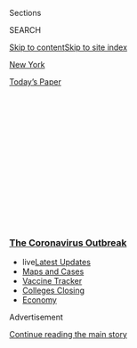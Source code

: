 <div id="app">

<div>

<div>

<div>

<div class="NYTAppHideMasthead css-1q2w90k e1suatyy0">

<div class="section css-ui9rw0 e1suatyy2">

<div class="css-eph4ug er09x8g0">

<div class="css-6n7j50">

</div>

<span class="css-1dv1kvn">Sections</span>

<div class="css-10488qs">

<span class="css-1dv1kvn">SEARCH</span>

</div>

[Skip to content](#site-content)[Skip to site index](#site-index)

</div>

<div id="masthead-section-label" class="css-1wr3we4 eaxe0e00">

[New
York](https://www.nytimes3xbfgragh.onion/section/nyregion)

</div>

<div class="css-10698na e1huz5gh0">

</div>

</div>

<div id="masthead-bar-one" class="section hasLinks css-15hmgas e1csuq9d3">

<div class="css-uqyvli e1csuq9d0">

</div>

<div class="css-1uqjmks e1csuq9d1">

</div>

<div class="css-9e9ivx">

[](https://myaccount.nytimes3xbfgragh.onion/auth/login?response_type=cookie&client_id=vi)

</div>

<div class="css-1bvtpon e1csuq9d2">

[Today’s
Paper](https://www.nytimes3xbfgragh.onion/section/todayspaper)

</div>

</div>

</div>

</div>

<div data-aria-hidden="false">

<div id="site-content" data-role="main">

<div>

<div class="css-1aor85t" style="opacity:0.000000001;z-index:-1;visibility:hidden">

<div class="css-1hqnpie">

<div class="css-epjblv">

<span class="css-17xtcya">[New
York](/section/nyregion)</span><span class="css-x15j1o">|</span><span class="css-fwqvlz">New
York Has Tamed the Virus. Can It Hold Off a Second
Wave?</span>

</div>

<div class="css-k008qs">

<div class="css-1iwv8en">

<span class="css-18z7m18"></span>

<div>

</div>

</div>

<span class="css-1n6z4y">https://nyti.ms/2Y8tuAA</span>

<div class="css-1705lsu">

<div class="css-4xjgmj">

<div class="css-4skfbu" data-role="toolbar" data-aria-label="Social Media Share buttons, Save button, and Comments Panel with current comment count" data-testid="share-tools">

  - 
  - 
  - 
  - 
    
    <div class="css-6n7j50">
    
    </div>

  - 
  - 

</div>

</div>

</div>

</div>

</div>

</div>

<div class="css-13pd83m">

<div class="css-l9svim">

### [<span class="css-pa1jbp"><span class="css-1rxm0ex">The Coronavirus</span><span class="css-1rxm0ex"> Outbreak</span></span>](https://www.nytimes3xbfgragh.onion/news-event/coronavirus?name=styln-coronavirus-national&region=TOP_BANNER&variant=undefined&block=storyline_menu_recirc&action=click&pgtype=Article&impression_id=01883f40-e395-11ea-a793-353d552722af)

  - <span class="css-ousu42"><span class="css-12clwdu">live</span>[Latest
    Updates](https://www.nytimes3xbfgragh.onion/2020/08/21/world/covid-19-coronavirus.html?name=styln-coronavirus-national&region=TOP_BANNER&variant=undefined&block=storyline_menu_recirc&action=click&pgtype=Article&impression_id=01886650-e395-11ea-a793-353d552722af)</span>
  - <span class="css-ousu42">[Maps and
    Cases](https://www.nytimes3xbfgragh.onion/interactive/2020/us/coronavirus-us-cases.html?name=styln-coronavirus-national&region=TOP_BANNER&variant=undefined&block=storyline_menu_recirc&action=click&pgtype=Article&impression_id=01886651-e395-11ea-a793-353d552722af)</span>
  - <span class="css-ousu42">[Vaccine
    Tracker](https://www.nytimes3xbfgragh.onion/interactive/2020/science/coronavirus-vaccine-tracker.html?name=styln-coronavirus-national&region=TOP_BANNER&variant=undefined&block=storyline_menu_recirc&action=click&pgtype=Article&impression_id=01886652-e395-11ea-a793-353d552722af)</span>
  - <span class="css-ousu42">[Colleges
    Closing](https://www.nytimes3xbfgragh.onion/2020/08/19/us/colleges-closing-covid.html?name=styln-coronavirus-national&region=TOP_BANNER&variant=undefined&block=storyline_menu_recirc&action=click&pgtype=Article&impression_id=01886653-e395-11ea-a793-353d552722af)</span>
  - <span class="css-ousu42">[Economy](https://www.nytimes3xbfgragh.onion/live/2020/08/20/business/stock-market-today-coronavirus?name=styln-coronavirus-national&region=TOP_BANNER&variant=undefined&block=storyline_menu_recirc&action=click&pgtype=Article&impression_id=01886654-e395-11ea-a793-353d552722af)</span>

</div>

</div>

<div id="top-wrapper" class="css-1sy8kpn">

<div id="top-slug" class="css-l9onyx">

Advertisement

</div>

[Continue reading the main
story](#after-top)

<div class="ad top-wrapper" style="text-align:center;height:100%;display:block;min-height:250px">

<div id="top" class="place-ad" data-position="top" data-size-key="top">

</div>

</div>

<div id="after-top">

</div>

</div>

<div>

<div id="sponsor-wrapper" class="css-1hyfx7x">

<div id="sponsor-slug" class="css-19vbshk">

Supported by

</div>

[Continue reading the main
story](#after-sponsor)

<div id="sponsor" class="ad sponsor-wrapper" style="text-align:center;height:100%;display:block">

</div>

<div id="after-sponsor">

</div>

</div>

<div class="css-186x18t">

</div>

<div class="css-1vkm6nb ehdk2mb0">

# New York Has Tamed the Virus. Can It Hold Off a Second Wave?

</div>

The sustained low rate of infection has surprised local health
officials. But a resurgence may be inevitable, despite the state’s and
city’s best efforts.

<div class="css-79elbk" data-testid="photoviewer-wrapper">

<div class="css-z3e15g" data-testid="photoviewer-wrapper-hidden">

</div>

<div class="css-1a48zt4 ehw59r15" data-testid="photoviewer-children">

![<span class="css-16f3y1r e13ogyst0" data-aria-hidden="true">New
Yorkers are dining outside, and even in the suburbs where indoor dining
is permitted, many people prefer outdoor
tables.</span><span class="css-cnj6d5 e1z0qqy90" itemprop="copyrightHolder"><span class="css-1ly73wi e1tej78p0">Credit...</span><span><span>Brittainy
Newman for The New York
Times</span></span></span>](https://static01.graylady3jvrrxbe.onion/images/2020/08/03/nyregion/00nyvirus-challenges-1/merlin_174750792_5f7d234e-25e0-46ce-8e0a-f5d63eda27f6-articleLarge.jpg?quality=75&auto=webp&disable=upscale)

</div>

</div>

<div class="css-18e8msd">

<div class="css-vp77d3 epjyd6m0">

<div class="css-hus3qt ey68jwv0" data-aria-hidden="true">

[![J. David
Goodman](https://static01.graylady3jvrrxbe.onion/images/2018/07/18/nyregion/author-j-david-goodman/author-j-david-goodman-thumbLarge.png
"J. David Goodman")](https://www.nytimes3xbfgragh.onion/by/j-david-goodman)

</div>

<div class="css-1baulvz">

By [<span class="css-1baulvz last-byline" itemprop="name">J. David
Goodman</span>](https://www.nytimes3xbfgragh.onion/by/j-david-goodman)

</div>

</div>

  - 
    
    <div class="css-ld3wwf e16638kd2">
    
    Aug. 17,
    2020
    
    </div>

  - 
    
    <div class="css-4xjgmj">
    
    <div class="css-d8bdto" data-role="toolbar" data-aria-label="Social Media Share buttons, Save button, and Comments Panel with current comment count" data-testid="share-tools">
    
      - 
      - 
      - 
      - 
        
        <div class="css-6n7j50">
        
        </div>
    
      - 
      - 
    
    </div>
    
    </div>

</div>

</div>

<div class="section meteredContent css-1r7ky0e" name="articleBody" itemprop="articleBody">

<div class="css-1fanzo5 StoryBodyCompanionColumn">

<div class="css-53u6y8">

Health experts in New York City thought that coronavirus cases would be
rising again by now. Their models predicted it. They were wrong.

New York State has managed not only to control its outbreak since the
devastation of the early spring, but also to contain it for far longer
than even top officials expected.

Now, as other places struggle to beat back a resurgence and cases climb
in former success-story states like California and Rhode Island, New
York’s leaders are consumed by the likelihood that, any day now, their
numbers will begin rising.

The current levels of infection are so remarkable that they have
surprised state and city officials: Around 1 percent of the roughly
30,000 tests each day in the city are positive for the virus. In Los
Angeles, it’s 7 percent, while it’s 13 percent in Miami-Dade County and
around 15 percent in Houston.

</div>

</div>

<div class="css-1fanzo5 StoryBodyCompanionColumn">

<div class="css-53u6y8">

The virus is simply no longer as present in New York as it once was,
epidemiologists and public health officials said.

“New York is like our South Korea now,” said Dr. Thomas Tsai of the
Harvard Global Health Institute.

But nothing is static about the viral outbreak, experts cautioned. The
question now is whether the state, where 32,000 people have died of the
virus, can keep from being overwhelmed by another wave, as threats loom
from arriving travelers, struggles with contact tracing and rising cases
just over the Hudson River in New Jersey.

</div>

</div>

<div class="css-79elbk" data-testid="photoviewer-wrapper">

<div class="css-z3e15g" data-testid="photoviewer-wrapper-hidden">

</div>

<div class="css-1a48zt4 ehw59r15" data-testid="photoviewer-children">

![<span class="css-16f3y1r e13ogyst0" data-aria-hidden="true">So far,
the opening of beaches in the city has not sparked
outbreaks.</span><span class="css-cnj6d5 e1z0qqy90" itemprop="copyrightHolder"><span class="css-1ly73wi e1tej78p0">Credit...</span><span>September
Dawn Bottoms/The New York
Times</span></span>](https://static01.graylady3jvrrxbe.onion/images/2020/08/03/nyregion/00nyvirus-challenges-2/merlin_174173817_86f256ab-5632-471f-9536-652406c9a40f-articleLarge.jpg?quality=75&auto=webp&disable=upscale)

</div>

</div>

<div class="css-1fanzo5 StoryBodyCompanionColumn">

<div class="css-53u6y8">

Officials have also been watching warily as cities once seen as models
in virus containment struggled with new outbreaks. Hong Kong [moved to
ban indoor dining and gatherings of more than two
people](https://www.bloomberg.com/news/articles/2020-07-27/hong-kong-to-ban-dining-in-require-masks-outside-cable-tv-says)
in late July amid a sharp rise in infections. International flights
[were diverted from Melbourne,
Australia](https://www.melbourneairport.com.au/Passengers/Passenger-information/COVID-19),
as cases mounted.

</div>

</div>

<div class="css-1fanzo5 StoryBodyCompanionColumn">

<div class="css-53u6y8">

In more than a dozen interviews, epidemiologists, public health
officials and infectious disease specialists said New York owed its
current success in large part to how New Yorkers reacted to the
viciousness with which the virus attacked the state in
April.

<div id="NYT_MAIN_CONTENT_1_REGION" class="css-9tf9ac">

<div>

<div id="styln-covid-updates-world" class="section interactive-content interactive-size-medium css-1ftcdic">

<div class="css-17ih8de interactive-body">

<div id="styln-briefing-block" data-asset-id="QXJ0aWNsZTpueXQ6Ly9hcnRpY2xlLzVlZmEyNmIwLWIwYjYtNTdiMC05OWRjLWUwZWIwZmI0NGJlZg==">

<div class="briefing-block-header-section">

# [Latest Updates: The Coronavirus Outbreak](https://www.nytimes3xbfgragh.onion/2020/08/21/world/covid-19-coronavirus.html?action=click&pgtype=Article&state=default&region=MAIN_CONTENT_1&context=storylines_live_updates)

<div class="briefing-block-ts">

Updated 2020-08-21T09:57:24.778Z

</div>

</div>

  - [Shutdowns, warnings and scoldings follow gatherings on college
    campuses.](https://www.nytimes3xbfgragh.onion/2020/08/21/world/covid-19-coronavirus.html?action=click&pgtype=Article&state=default&region=MAIN_CONTENT_1&context=storylines_live_updates#link-4690b6aa)
  - [As he accepts the Democratic nomination, Biden knocks Trump’s
    pandemic
    response.](https://www.nytimes3xbfgragh.onion/2020/08/21/world/covid-19-coronavirus.html?action=click&pgtype=Article&state=default&region=MAIN_CONTENT_1&context=storylines_live_updates#link-324af071)
  - [Hundreds of doctors in Kenya go on strike over their pay and
    protective
    gear.](https://www.nytimes3xbfgragh.onion/2020/08/21/world/covid-19-coronavirus.html?action=click&pgtype=Article&state=default&region=MAIN_CONTENT_1&context=storylines_live_updates#link-35890b73)

<div class="briefing-block-footer">

<div class="briefing-block-footer-meta">

[See more
updates](https://www.nytimes3xbfgragh.onion/2020/08/21/world/covid-19-coronavirus.html?action=click&pgtype=Article&state=default&region=MAIN_CONTENT_1&context=storylines_live_updates)

</div>

<div class="briefing-block-briefinglinks">

<span>More live coverage:</span>
[Markets](https://www.nytimes3xbfgragh.onion/live/2020/08/20/business/stock-market-today-coronavirus?action=click&pgtype=Article&state=default&region=MAIN_CONTENT_1&context=storylines_live_updates)

</div>

</div>

</div>

</div>

</div>

</div>

</div>

State officials shut down schools and businesses, sacrificing jobs and
weakening the economy to save lives. Adherence to mask wearing has been
strong. Many vulnerable New Yorkers are still sheltering in their
apartments. Others decamped to second homes.

And, critically, Gov. Andrew M. Cuomo and Mayor Bill de Blasio reopened
cautiously, deciding in late June against allowing indoor dining and
bars after seeing those activities connected to outbreaks in other
states.

“People in New York have taken matters much more seriously than in other
places,” said Dr. Howard Markel, a historian of epidemics at the
University of Michigan. “And all they’re doing is reducing the risk.
They’re not extinguishing the
virus.”

</div>

</div>

<div class="css-79elbk" data-testid="photoviewer-wrapper">

<div class="css-z3e15g" data-testid="photoviewer-wrapper-hidden">

</div>

<div class="css-1a48zt4 ehw59r15" data-testid="photoviewer-children">

<div class="css-1xdhyk6 erfvjey0">

<span class="css-1ly73wi e1tej78p0">Image</span>

<div class="css-zjzyr8">

<div data-testid="lazyimage-container" style="height:257.77777777777777px">

</div>

</div>

</div>

<span class="css-16f3y1r e13ogyst0" data-aria-hidden="true">More New
Yorkers are riding the subway, though numbers are still way below
pre-pandemic
levels.</span><span class="css-cnj6d5 e1z0qqy90" itemprop="copyrightHolder"><span class="css-1ly73wi e1tej78p0">Credit...</span><span>Victor
J. Blue for The New York Times</span></span>

</div>

</div>

<div class="css-1fanzo5 StoryBodyCompanionColumn">

<div class="css-53u6y8">

Still a resurgence is all but inevitable, public health experts said.

Local beaches have filled on hot weekend days. Diners flock to outdoor
restaurants with plywood patios. More than 1.2 million people took the
subway on a recent Tuesday, down dramatically compared to a year ago,
but more than double what it was on a Tuesday in May.

The same models that predicted an increase in New York City for the
summer now see a rise coming in the early fall. Life can be lived
outside for now, but will move indoors as the weather cools — just as
the flu season is ramping up. Schools are set to open in September.

</div>

</div>

<div class="css-1fanzo5 StoryBodyCompanionColumn">

<div class="css-53u6y8">

And confidence in the good numbers themselves could breed complacency
about masks and distancing. Already, the city has seen a number of
[large illicit dance
parties](https://www.nytimes3xbfgragh.onion/2020/08/08/nyregion/nyc-illegal-parties.html)
and a worrisome spike in cases in Sunset Park, Brooklyn.

“I’m not optimistic about a sustained end to Covid-19 in New York,” said
Dr. Irwin Redlener, the director of the Pandemic Resource and Response
Initiative at Columbia University. “Even though we had that horrible
peak in April, when we were the epicenter, there are still millions of
people who are vulnerable.”

Among the biggest threats, officials and epidemiologists said, were
out-of-state travelers, who continue to arrive in New York despite a
state-mandated [14-day
quarantine](https://www.nytimes3xbfgragh.onion/2020/06/24/nyregion/ny-coronavirus-states-quarantine.html).

<div id="NYT_MAIN_CONTENT_2_REGION" class="css-9tf9ac">

<div>

</div>

</div>

The governor instituted the quarantine requirement for anyone coming to
[New
York](https://www.nytimes3xbfgragh.onion/2020/07/14/nyregion/ny-quarantine-rules.html)
from a state with high infection rates. Eight states were initially
affected; the list has since grown to 31 states, Puerto Rico and the
Virgin Islands.

More than 160,000 people have been subject to the quarantine since the
start of June, state officials said. But enforcement of the order is
near-impossible, and the state could not say how many have actually
quarantined.

About 20 percent of new positive cases in New York City have been
connected to out-of-state travel, city officials said, with Florida,
Georgia and New Jersey the top departure points. Last week, Mr. de
Blasio said drivers entering the city could be pulled over at random to
be informed of the state’s quarantine rules.

The majority of those reached by the city’s contact tracers have [not
shared the names of anyone they might have
infected](https://www.nytimes3xbfgragh.onion/2020/07/29/nyregion/new-york-contact-tracing.html):
More than 12,500 people who tested positive did not give their contacts
to the city, [out of about 22,000
total](https://hhinternet.blob.core.windows.net/uploads/2020/08/test-and-trace-data-metrics-20200803.pdf).
Those who did shared an average of between two and three contacts.

</div>

</div>

<div class="css-1fanzo5 StoryBodyCompanionColumn">

<div class="css-53u6y8">

But city officials could not say how many of those testing positive for
the virus were already known to contact tracers — in other words, how
many new cases had a connection to a previous positive case. That is
considered by infectious disease experts to be a key metric for gauging
how under control an outbreak is.

Dr. Jay Varma, the mayor’s senior adviser for public health, said the
city’s program had prevented “thousands” of new infections, based on the
number of people identified as symptomatic contacts who said they were
in quarantine. Just over 200 people have isolated themselves in a
city-funded hotel since the start of June.

“I don’t think it’s correct to insinuate that the work that we’re doing
is not having an impact when you clearly see the impact in terms of
disease numbers in New York,” Dr. Varma said.

Patterns of infection around the state suggest New Yorkers, like most
Americans, are chafing under pandemic
restrictions.

<div id="NYT_MAIN_CONTENT_3_REGION" class="css-9tf9ac">

<div>

<div id="styln-prism-freeform-1594220623585" class="section interactive-content interactive-size-medium css-1ftcdic">

<div class="css-17ih8de interactive-body">

<div id="prism-freeform-block-18477" class="css-19mumt8" data-role="complementary" data-storyline="The Coronavirus Outbreak" data-truncated="true" tabindex="0">

<div class="css-a8d9oz">

<div class="css-eb027h">

[](https://www.nytimes3xbfgragh.onion/news-event/coronavirus?action=click&pgtype=Article&state=default&region=MAIN_CONTENT_3&context=storylines_faq)

### The Coronavirus Outbreak ›

#### Frequently Asked Questions

Updated August 17, 2020

  - #### Why does standing six feet away from others help?
    
      - The coronavirus spreads primarily through droplets from your
        mouth and nose, especially when you cough or sneeze. The C.D.C.,
        one of the organizations using that measure, [bases its
        recommendation of six
        feet](https://www.nytimes3xbfgragh.onion/2020/04/14/health/coronavirus-six-feet.html?action=click&pgtype=Article&state=default&region=MAIN_CONTENT_3&context=storylines_faq)
        on the idea that most large droplets that people expel when they
        cough or sneeze will fall to the ground within six feet. But six
        feet has never been a magic number that guarantees complete
        protection. Sneezes, for instance, can launch droplets a lot
        farther than six feet, [according to a recent
        study](https://jamanetwork.com/journals/jama/fullarticle/2763852).
        It's a rule of thumb: You should be safest standing six feet
        apart outside, especially when it's windy. But keep a mask on at
        all times, even when you think you’re far enough apart.

  - #### I have antibodies. Am I now immune?
    
      - As of right now,[that seems likely, for at least several
        months.](https://www.nytimes3xbfgragh.onion/2020/07/22/health/covid-antibodies-herd-immunity.html?action=click&pgtype=Article&state=default&region=MAIN_CONTENT_3&context=storylines_faq)
        There have been frightening accounts of people suffering what
        seems to be a second bout of Covid-19. But experts say these
        patients may have a drawn-out course of infection, with the
        virus taking a slow toll weeks to months after initial exposure.
        People infected with the coronavirus typically
        [produce](https://www.nature.com/articles/s41586-020-2456-9)
        immune molecules called antibodies, which are [protective
        proteins made in response to an
        infection](https://www.nytimes3xbfgragh.onion/2020/05/07/health/coronavirus-antibody-prevalence.html?action=click&pgtype=Article&state=default&region=MAIN_CONTENT_3&context=storylines_faq)[.
        These antibodies
        may](https://www.nytimes3xbfgragh.onion/2020/05/07/health/coronavirus-antibody-prevalence.html?action=click&pgtype=Article&state=default&region=MAIN_CONTENT_3&context=storylines_faq)
        last in the body [only two to three
        months](https://www.nature.com/articles/s41591-020-0965-6),
        which may seem worrisome, but that’s perfectly normal after an
        acute infection subsides, said Dr. Michael Mina, an immunologist
        at Harvard University. It may be possible to get the coronavirus
        again, but it’s highly unlikely that it would be possible in a
        short window of time from initial infection or make people
        sicker the second time.

  - #### I’m a small-business owner. Can I get relief?
    
      - The [stimulus bills enacted in
        March](https://www.nytimes3xbfgragh.onion/article/small-business-loans-stimulus-grants-freelancers-coronavirus.html?action=click&pgtype=Article&state=default&region=MAIN_CONTENT_3&context=storylines_faq)
        offer help for the millions of American small businesses. Those
        eligible for aid are businesses and nonprofit organizations with
        fewer than 500 workers, including sole proprietorships,
        independent contractors and freelancers. Some larger companies
        in some industries are also eligible. The help being offered,
        which is being managed by the Small Business Administration,
        includes the Paycheck Protection Program and the Economic Injury
        Disaster Loan program. But lots of folks have [not yet seen
        payouts.](https://www.nytimes3xbfgragh.onion/interactive/2020/05/07/business/small-business-loans-coronavirus.html?action=click&pgtype=Article&state=default&region=MAIN_CONTENT_3&context=storylines_faq)
        Even those who have received help are confused: The rules are
        draconian, and some are stuck sitting on [money they don’t know
        how to
        use.](https://www.nytimes3xbfgragh.onion/2020/05/02/business/economy/loans-coronavirus-small-business.html?action=click&pgtype=Article&state=default&region=MAIN_CONTENT_3&context=storylines_faq)
        Many small-business owners are getting less than they expected
        or [not hearing anything at
        all.](https://www.nytimes3xbfgragh.onion/2020/06/10/business/Small-business-loans-ppp.html?action=click&pgtype=Article&state=default&region=MAIN_CONTENT_3&context=storylines_faq)

  - #### What are my rights if I am worried about going back to work?
    
      - Employers have to provide [a safe
        workplace](https://www.osha.gov/SLTC/covid-19/standards.html)
        with policies that protect everyone equally. [And if one of your
        co-workers tests positive for the coronavirus, the
        C.D.C.](https://www.nytimes3xbfgragh.onion/article/coronavirus-money-unemployment.html?action=click&pgtype=Article&state=default&region=MAIN_CONTENT_3&context=storylines_faq)
        has said that [employers should tell their
        employees](https://www.cdc.gov/coronavirus/2019-ncov/community/guidance-business-response.html)
        -- without giving you the sick employee’s name -- that they may
        have been exposed to the virus.

  - #### What is school going to look like in September?
    
      - It is unlikely that many schools will return to a normal
        schedule this fall, requiring the grind of [online
        learning](https://www.nytimes3xbfgragh.onion/2020/06/05/us/coronavirus-education-lost-learning.html?action=click&pgtype=Article&state=default&region=MAIN_CONTENT_3&context=storylines_faq),
        [makeshift child
        care](https://www.nytimes3xbfgragh.onion/2020/05/29/us/coronavirus-child-care-centers.html?action=click&pgtype=Article&state=default&region=MAIN_CONTENT_3&context=storylines_faq)
        and [stunted
        workdays](https://www.nytimes3xbfgragh.onion/2020/06/03/business/economy/coronavirus-working-women.html?action=click&pgtype=Article&state=default&region=MAIN_CONTENT_3&context=storylines_faq)
        to continue. California’s two largest public school districts —
        Los Angeles and San Diego — said on July 13, that [instruction
        will be remote-only in the
        fall](https://www.nytimes3xbfgragh.onion/2020/07/13/us/lausd-san-diego-school-reopening.html?action=click&pgtype=Article&state=default&region=MAIN_CONTENT_3&context=storylines_faq),
        citing concerns that surging coronavirus infections in their
        areas pose too dire a risk for students and teachers. Together,
        the two districts enroll some 825,000 students. They are the
        largest in the country so far to abandon plans for even a
        partial physical return to classrooms when they reopen in
        August. For other districts, the solution won’t be an
        all-or-nothing approach. [Many
        systems](https://bioethics.jhu.edu/research-and-outreach/projects/eschool-initiative/school-policy-tracker/),
        including the nation’s largest, New York City, are devising
        [hybrid
        plans](https://www.nytimes3xbfgragh.onion/2020/06/26/us/coronavirus-schools-reopen-fall.html?action=click&pgtype=Article&state=default&region=MAIN_CONTENT_3&context=storylines_faq)
        that involve spending some days in classrooms and other days
        online. There’s no national policy on this yet, so check with
        your municipal school system regularly to see what is happening
        in your
community.

<div id="styln-survey-component-18477" class="styln-survey-component" data-surveyname="faq" data-surveystoryline="coronavirus">

</div>

</div>

<div class="css-6mllg9">

</div>

<div class="css-pmm6ed">

<span class="css-5gimkt"></span>

</div>

</div>

</div>

</div>

</div>

</div>

</div>

In New York City, neighborhoods with the highest rate of infection are
increasingly found in Manhattan — Hell’s Kitchen or the Financial
District, for example, which are home to wealthier residents — in
addition to the parts of the Bronx and Queens that have long been hard
hit.

</div>

</div>

<div class="css-79elbk" data-testid="photoviewer-wrapper">

<div class="css-z3e15g" data-testid="photoviewer-wrapper-hidden">

</div>

<div class="css-1a48zt4 ehw59r15" data-testid="photoviewer-children">

<div class="css-1xdhyk6 erfvjey0">

<span class="css-1ly73wi e1tej78p0">Image</span>

<div class="css-zjzyr8">

<div data-testid="lazyimage-container" style="height:257.77777777777777px">

</div>

</div>

</div>

<span class="css-16f3y1r e13ogyst0" data-aria-hidden="true">In younger,
wealthier parts of the city, infection numbers are higher, but mask
wearing is largely
prevalent.</span><span class="css-cnj6d5 e1z0qqy90" itemprop="copyrightHolder"><span class="css-1ly73wi e1tej78p0">Credit...</span><span>Dave
Sanders for The New York Times</span></span>

</div>

</div>

<div class="css-1fanzo5 StoryBodyCompanionColumn">

<div class="css-53u6y8">

“My concern is complacency,” the city’s former top public health
official, Dr. Oxiris Barbot, said in an interview last month. Dr. Barbot
[resigned this month and voiced “deep
disappointment”](https://www.nytimes3xbfgragh.onion/2020/08/04/nyregion/oxiris-barbot-health-commissioner-resigns.html)
with Mr. de Blasio’s response to the pandemic.

</div>

</div>

<div class="css-1fanzo5 StoryBodyCompanionColumn">

<div class="css-53u6y8">

She said the most important factor in New York’s success so far has been
broad acceptance of masks and social distancing, adding, “I think it
would be foolish of us to not plan for an inevitable second wave.”

Fatigue with the rules has already sparked localized outbreaks in parts
of the state: a high school graduation in Chappaqua that resulted in the
infections of 28 people; a July 4 party in Albany that drew 200 people.

Pediatricians in Westchester County became alarmed when families
recently began seeking coronavirus tests in order to go to children’s
parties where proof of a negative test was required to attend.

“Unfortunately, people still really don’t understand what the testing
means,” said Dr. Sherlita Amler, the county’s health commissioner. “It’s
just a moment in time. It’s not a get-out-of-jail card.”

While antibody surveys have suggested [one in five New York City
residents may have already been
exposed](https://www.nytimes3xbfgragh.onion/2020/04/23/nyregion/coronavirus-antibodies-test-ny.html),
public health officials do not believe herd immunity is behind the low
numbers, or could be relied on in the future.

What may protect New Yorkers who decide to buck the rules and gather in
groups without masks is the fact that so many of their neighbors are
still masking up, said Dr. Barbot.

“If a new infection gets introduced into the community, it will be a
terminal transmission, meaning that it won’t go any further,” she said.
“More people wearing face coverings seems to be in line with that.”
She cautioned that it was a theory and the data is not yet there.

</div>

</div>

<div class="css-1fanzo5 StoryBodyCompanionColumn">

<div class="css-53u6y8">

And even at the currently low levels, the number of new virus cases in
New York City — 386 reported positive on Tuesday out of 46,185 tested,
according to state data — is still too great for its contact tracers to
effectively determine where people are becoming infected, said Dr.
Barbot. The new norms of behavior have to continue for the foreseeable
future, she said.

“I think that we are changing the culture,” said Dr. Howard Zucker, the
state health commissioner, adding that social distancing and masks are
now almost “a reflex.”

Such changes have been evident from new behaviors. In Westchester
County, where indoor dining is allowed, patrons are opting to eat
outside. Some restaurants still only offer outdoor seating.

“When the weather turns colder, that will be the test of whether people
are comfortable dining indoors,” said Noam Bramson, the mayor of New
Rochelle, which had [the first reported cluster in New York in
March](https://www.nytimes3xbfgragh.onion/2020/03/10/nyregion/coronavirus-new-york-update.html).
The city of 80,000 had 33 active cases at the end of July, he said, down
from more than 1,000 in the spring.

The ways New York has contained the virus are varied, and together offer
a preview of what life may look like for months if not years to come.

“The work force is going to be different for a while,” said Jim
Malatras, who has been advising Governor Cuomo on the virus response. He
wondered aloud when and how things like gyms or movie theaters would be
able to open safely in the state. (On Monday, the governor announced
[gyms would be allowed to
open](https://www.nytimes3xbfgragh.onion/2020/08/17/nyregion/nyc-gyms-reopening.html)
with limited capacity on Aug. 24.)

“We’re taking it slow,” he added. “Dave Matthews isn’t performing at
Madison Square Garden anytime soon.”

</div>

</div>

</div>

<div>

</div>

<div>

</div>

<div>

</div>

<div>

<div id="bottom-wrapper" class="css-1ede5it">

<div id="bottom-slug" class="css-l9onyx">

Advertisement

</div>

[Continue reading the main
story](#after-bottom)

<div id="bottom" class="ad bottom-wrapper" style="text-align:center;height:100%;display:block;min-height:90px">

</div>

<div id="after-bottom">

</div>

</div>

</div>

</div>

</div>

## Site Index

<div>

</div>

## Site Information Navigation

  - [© <span>2020</span> <span>The New York Times
    Company</span>](https://help.nytimes3xbfgragh.onion/hc/en-us/articles/115014792127-Copyright-notice)

<!-- end list -->

  - [NYTCo](https://www.nytco.com/)
  - [Contact
    Us](https://help.nytimes3xbfgragh.onion/hc/en-us/articles/115015385887-Contact-Us)
  - [Work with us](https://www.nytco.com/careers/)
  - [Advertise](https://nytmediakit.com/)
  - [T Brand Studio](http://www.tbrandstudio.com/)
  - [Your Ad
    Choices](https://www.nytimes3xbfgragh.onion/privacy/cookie-policy#how-do-i-manage-trackers)
  - [Privacy](https://www.nytimes3xbfgragh.onion/privacy)
  - [Terms of
    Service](https://help.nytimes3xbfgragh.onion/hc/en-us/articles/115014893428-Terms-of-service)
  - [Terms of
    Sale](https://help.nytimes3xbfgragh.onion/hc/en-us/articles/115014893968-Terms-of-sale)
  - [Site
    Map](https://spiderbites.nytimes3xbfgragh.onion)
  - [Help](https://help.nytimes3xbfgragh.onion/hc/en-us)
  - [Subscriptions](https://www.nytimes3xbfgragh.onion/subscription?campaignId=37WXW)

</div>

</div>

</div>

</div>
